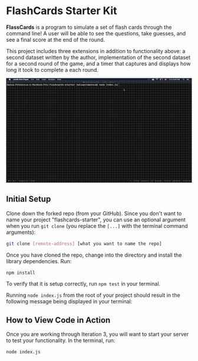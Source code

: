 # FlashCards Starter Kit

**FlassCards** is a program to simulate a set of flash cards through the command line! A user will be able to see the questions, take guesses, and see a final score at the end of the round.

This project includes three extensions in addition to functionality above: a second dataset written by the author, implementation of the second dataset for a second round of the game, and a timer that captures and displays how long it took to complete a each round.

![flash cards example gif](/image/flashcards_screencast.gif)

## Initial Setup

Clone down the forked repo (from your GitHub). Since you don't want to name your project "flashcards-starter", you can use an optional argument when you run `git clone` (you replace the `[...]` with the terminal command arguments):

```bash
git clone [remote-address] [what you want to name the repo]
```

Once you have cloned the repo, change into the directory and install the library dependencies. Run:

```bash
npm install
```

To verify that it is setup correctly, run `npm test` in your terminal.

Running `node index.js` from the root of your project should result in the following message being displayed in your terminal:


## How to View Code in Action

Once you are working through Iteration 3, you will want to start your server to test your functionality.
In the terminal, run:

```bash
node index.js
```
